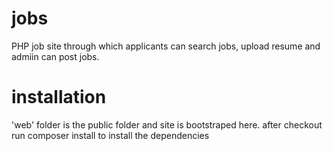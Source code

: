 # jobs
PHP job site through which applicants can search jobs, upload resume and admiin can post jobs.

# installation
'web' folder is the public folder and site is bootstraped here.
after checkout run composer install to install the dependencies
